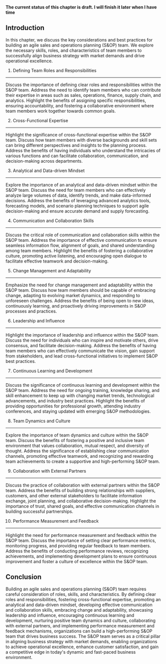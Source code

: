 **The current status of this chapter is draft. I will finish it later when I have time**

Introduction
------------

In this chapter, we discuss the key considerations and best practices for building an agile sales and operations planning (S\&OP) team. We explore the necessary skills, roles, and characteristics of team members to successfully align business strategy with market demands and drive operational excellence.

1. Defining Team Roles and Responsibilities
-------------------------------------------

Discuss the importance of defining clear roles and responsibilities within the S\&OP team. Address the need to identify team members who can contribute their expertise in areas such as sales, operations, finance, supply chain, and analytics. Highlight the benefits of assigning specific responsibilities, ensuring accountability, and fostering a collaborative environment where team members work together towards common goals.

2. Cross-Functional Expertise
-----------------------------

Highlight the significance of cross-functional expertise within the S\&OP team. Discuss how team members with diverse backgrounds and skill sets can bring different perspectives and insights to the planning process. Address the benefits of having individuals who understand the intricacies of various functions and can facilitate collaboration, communication, and decision-making across departments.

3. Analytical and Data-driven Mindset
-------------------------------------

Explore the importance of an analytical and data-driven mindset within the S\&OP team. Discuss the need for team members who can effectively analyze large volumes of data, identify trends, and make data-informed decisions. Address the benefits of leveraging advanced analytics tools, forecasting models, and scenario planning techniques to support agile decision-making and ensure accurate demand and supply forecasting.

4. Communication and Collaboration Skills
-----------------------------------------

Discuss the critical role of communication and collaboration skills within the S\&OP team. Address the importance of effective communication to ensure seamless information flow, alignment of goals, and shared understanding among team members. Highlight the benefits of fostering a collaborative culture, promoting active listening, and encouraging open dialogue to facilitate effective teamwork and decision-making.

5. Change Management and Adaptability
-------------------------------------

Emphasize the need for change management and adaptability within the S\&OP team. Discuss how team members should be capable of embracing change, adapting to evolving market dynamics, and responding to unforeseen challenges. Address the benefits of being open to new ideas, continuously learning, and proactively driving improvements in S\&OP processes and practices.

6. Leadership and Influence
---------------------------

Highlight the importance of leadership and influence within the S\&OP team. Discuss the need for individuals who can inspire and motivate others, drive consensus, and facilitate decision-making. Address the benefits of having team members who can effectively communicate the vision, gain support from stakeholders, and lead cross-functional initiatives to implement S\&OP best practices.

7. Continuous Learning and Development
--------------------------------------

Discuss the significance of continuous learning and development within the S\&OP team. Address the need for ongoing training, knowledge sharing, and skill enhancement to keep up with changing market trends, technological advancements, and industry best practices. Highlight the benefits of providing opportunities for professional growth, attending industry conferences, and staying updated with emerging S\&OP methodologies.

8. Team Dynamics and Culture
----------------------------

Explore the importance of team dynamics and culture within the S\&OP team. Discuss the benefits of fostering a positive and inclusive team environment that values collaboration, mutual respect, and diversity of thought. Address the significance of establishing clear communication channels, promoting effective teamwork, and recognizing and rewarding team achievements to create a supportive and high-performing S\&OP team.

9. Collaboration with External Partners
---------------------------------------

Discuss the practice of collaboration with external partners within the S\&OP team. Address the benefits of building strong relationships with suppliers, customers, and other external stakeholders to facilitate information exchange, joint planning, and collaborative decision-making. Highlight the importance of trust, shared goals, and effective communication channels in building successful partnerships.

10. Performance Measurement and Feedback
----------------------------------------

Highlight the need for performance measurement and feedback within the S\&OP team. Discuss the importance of setting clear performance metrics, monitoring progress, and providing regular feedback to team members. Address the benefits of conducting performance reviews, recognizing achievements, and implementing development plans to ensure continuous improvement and foster a culture of excellence within the S\&OP team.

Conclusion
----------

Building an agile sales and operations planning (S\&OP) team requires careful consideration of roles, skills, and characteristics. By defining clear roles and responsibilities, fostering cross-functional expertise, promoting an analytical and data-driven mindset, developing effective communication and collaboration skills, embracing change and adaptability, showcasing leadership and influence, encouraging continuous learning and development, nurturing positive team dynamics and culture, collaborating with external partners, and implementing performance measurement and feedback mechanisms, organizations can build a high-performing S\&OP team that drives business success. The S\&OP team serves as a critical pillar in aligning business strategy with market demands, enabling organizations to achieve operational excellence, enhance customer satisfaction, and gain a competitive edge in today's dynamic and fast-paced business environment.
